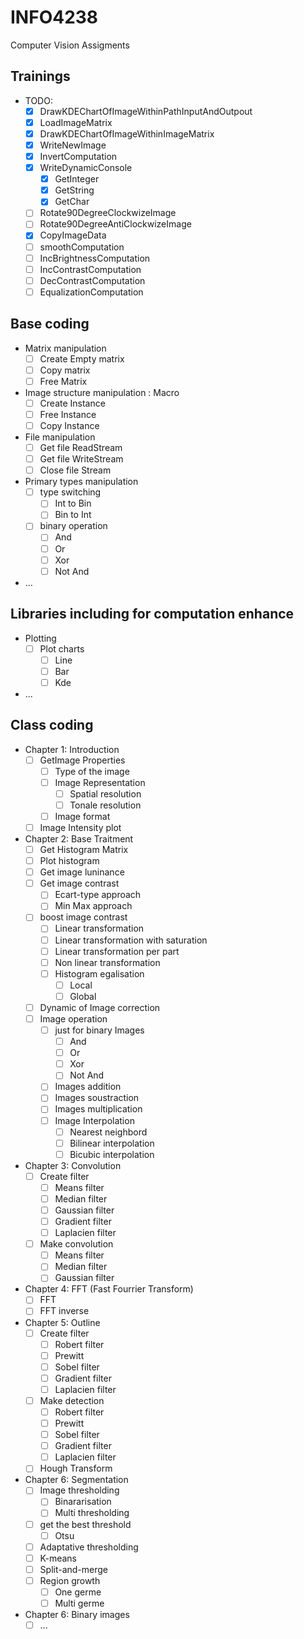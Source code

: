 # INFO4238
Computer Vision Assigments

## Trainings
* TODO: 
	* [x] DrawKDEChartOfImageWithinPathInputAndOutpout
	* [x] LoadImageMatrix
	* [x] DrawKDEChartOfImageWithinImageMatrix
	* [x] WriteNewImage
	* [x] InvertComputation
	* [x] WriteDynamicConsole
		* [x] GetInteger
		* [x] GetString
		* [x] GetChar
	* [ ] Rotate90DegreeClockwizeImage
	* [ ] Rotate90DegreeAntiClockwizeImage
	* [x] CopyImageData
	* [ ] smoothComputation
	* [ ] IncBrightnessComputation
	* [ ] IncContrastComputation
	* [ ] DecContrastComputation
	* [ ] EqualizationComputation

## Base coding
* Matrix manipulation
	* [ ] Create Empty matrix
	* [ ] Copy matrix
	* [ ] Free Matrix
* Image structure manipulation : Macro
	* [ ] Create Instance
	* [ ] Free Instance
	* [ ] Copy Instance
* File manipulation
	* [ ] Get file ReadStream
	* [ ] Get file WriteStream
	* [ ] Close file Stream
* Primary types manipulation
	* [ ] type switching
		* [ ] Int to Bin
		* [ ] Bin to Int
	* [ ] binary operation
		* [ ] And
		* [ ] Or
		* [ ] Xor
		* [ ] Not And
* ...
## Libraries including for computation enhance
* Plotting
	* [ ] Plot charts
		* [ ] Line
		* [ ] Bar
		* [ ] Kde
* ...
## Class coding
* Chapter 1: Introduction
	* [ ] GetImage Properties
		* [ ] Type of the image
		* [ ] Image Representation
			* [ ] Spatial resolution
			* [ ] Tonale resolution
		* [ ] Image format
	* [ ] Image Intensity plot
* Chapter 2: Base Traitment
	* [ ] Get Histogram Matrix
	* [ ] Plot histogram
	* [ ] Get image luninance
	* [ ] Get image contrast
		* [ ] Ecart-type approach
		* [ ] Min Max approach
	* [ ] boost image contrast
		* [ ] Linear transformation
		* [ ] Linear transformation with saturation
		* [ ] Linear transformation per part
		* [ ] Non linear transformation
		* [ ] Histogram egalisation
			* [ ] Local
			* [ ] Global
	* [ ] Dynamic of Image correction
	* [ ] Image operation
		* [ ] just for binary Images
			* [ ] And
			* [ ] Or
			* [ ] Xor
			* [ ] Not And
		* [ ] Images addition
		* [ ] Images soustraction
		* [ ] Images multiplication
		* [ ] Image Interpolation
			* [ ] Nearest neighbord 
			* [ ] Bilinear interpolation
			* [ ] Bicubic interpolation
* Chapter 3: Convolution
	* [ ] Create filter
		* [ ] Means filter
		* [ ] Median filter
		* [ ] Gaussian filter
		* [ ] Gradient filter
		* [ ] Laplacien filter
	* [ ] Make convolution
		* [ ] Means filter
		* [ ] Median filter
		* [ ] Gaussian filter
* Chapter 4:  FFT (Fast Fourrier Transform)
	* [ ] FFT
	* [ ] FFT inverse
* Chapter 5: Outline
	* [ ] Create filter
		* [ ] Robert filter
		* [ ] Prewitt
		* [ ] Sobel filter
		* [ ] Gradient filter
		* [ ] Laplacien filter
	* [ ] Make detection
		* [ ] Robert filter
		* [ ] Prewitt
		* [ ] Sobel filter
		* [ ] Gradient filter
		* [ ] Laplacien filter
	* [ ] Hough Transform
* Chapter 6: Segmentation
	* [ ] Image thresholding
		* [ ] Binararisation
		* [ ] Multi thresholding
	* [ ] get the best threshold
		* [ ] Otsu
	* [ ] Adaptative thresholding
	* [ ] K-means
	* [ ] Split-and-merge
	* [ ] Region growth
		* [ ] One germe
		* [ ] Multi germe
* Chapter 6: Binary images
	* [ ] ...
